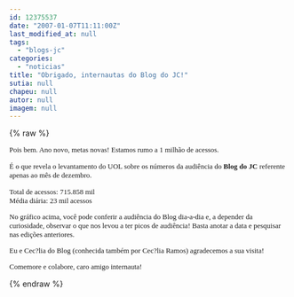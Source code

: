 ```yaml
---
id: 12375537
date: "2007-01-07T11:11:00Z"
last_modified_at: null
tags:
  - "blogs-jc"
categories:
  - "noticias"
title: "Obrigado, internautas do Blog do JC!"
sutia: null
chapeu: null
autor: null
imagem: null
---
```

{% raw %}
<p><P><FONT size=2><FONT face=Verdana>Pois bem. Ano novo, metas novas! Estamos rumo a 1 milhão de acessos. </FONT></FONT></P></p>
<p><P><FONT size=2><FONT face=Verdana>É o que revela&nbsp;o levantamento do&nbsp;UOL sobre os números da audiência do <B>Blog do JC</B> referente apenas ao mês de dezembro.</FONT></P></p>
<p><P><FONT face=Verdana>Total de acessos: 715.858 mil<BR>Média diária: 23 mil acessos</FONT></P></p>
<p><P><FONT face=Verdana>No gráfico acima, você pode conferir a audiência do Blog dia-a-dia e, a depender da curiosidade, observar o que nos levou a ter picos de audiência! Basta anotar a data e pesquisar nas edições anteriores.</FONT></P></p>
<p><P><FONT face=Verdana>Eu e Cec?lia do Blog (conhecida também por Cec?lia Ramos) agradecemos a sua visita!</FONT></P></p>
<p><P><FONT face=Verdana>Comemore e colabore, caro amigo internauta!</FONT></P></FONT> </p>
{% endraw %}